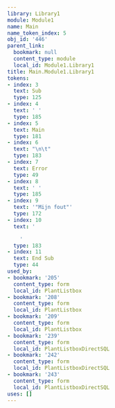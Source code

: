 ```yaml
---
library: Library1
module: Module1
name: Main
name_token_index: 5
obj_id: '446'
parent_link:
  bookmark: null
  content_type: module
  local_id: Module1.Library1
title: Main.Module1.Library1
tokens:
- index: 3
  text: Sub
  type: 125
- index: 4
  text: ' '
  type: 185
- index: 5
  text: Main
  type: 181
- index: 6
  text: "\n\t"
  type: 183
- index: 7
  text: Error
  type: 49
- index: 8
  text: ' '
  type: 185
- index: 9
  text: '"Mijn fout"'
  type: 172
- index: 10
  text: '

    '
  type: 183
- index: 11
  text: End Sub
  type: 44
used_by:
- bookmark: '205'
  content_type: form
  local_id: PlantListbox
- bookmark: '208'
  content_type: form
  local_id: PlantListbox
- bookmark: '209'
  content_type: form
  local_id: PlantListbox
- bookmark: '239'
  content_type: form
  local_id: PlantListboxDirectSQL
- bookmark: '242'
  content_type: form
  local_id: PlantListboxDirectSQL
- bookmark: '243'
  content_type: form
  local_id: PlantListboxDirectSQL
uses: []
---
```


